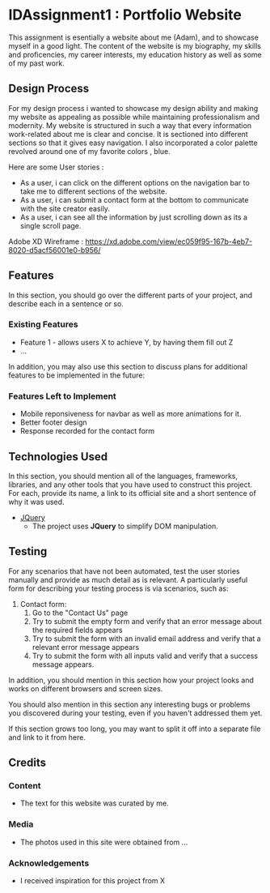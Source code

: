 # IDAssignment1 : Portfolio Website
This assignment is esentially a website about me (Adam), and to showcase myself in a good light. The content of the website is my biography, my skills and proficencies, my career interests, my education history as well as some of my past work.
## Design Process 
For my design process i wanted to showcase my design ability and making my website as appealing as possible while maintaining professionalism and modernity. My website is structured in such a way that every information work-related about me is clear and concise. It is sectioned into different sections so that it gives easy navigation. I also incorporated a color palette revolved around one of my favorite colors , blue.

Here are some User stories :
- As a user, i can click on the different options on the navigation bar to take me to different sections of the website.
- As a user, i can submit a contact form at the bottom to communicate with the site creator easily.
- As a user, i can see all the information by just scrolling down as its a single scroll page.

Adobe XD Wireframe : https://xd.adobe.com/view/ec059f95-167b-4eb7-8020-d5acf56001e0-b956/

## Features

In this section, you should go over the different parts of your project, and describe each in a sentence or so.
 
### Existing Features
- Feature 1 - allows users X to achieve Y, by having them fill out Z
- ...

In addition, you may also use this section to discuss plans for additional features to be implemented in the future:

### Features Left to Implement
- Mobile reponsiveness for navbar as well as more animations for it.
- Better footer design
- Response recorded for the contact form

## Technologies Used

In this section, you should mention all of the languages, frameworks, libraries, and any other tools that you have used to construct this project. For each, provide its name, a link to its official site and a short sentence of why it was used.

- [JQuery](https://jquery.com)
    - The project uses **JQuery** to simplify DOM manipulation.


## Testing

For any scenarios that have not been automated, test the user stories manually and provide as much detail as is relevant. A particularly useful form for describing your testing process is via scenarios, such as:

1. Contact form:
    1. Go to the "Contact Us" page
    2. Try to submit the empty form and verify that an error message about the required fields appears
    3. Try to submit the form with an invalid email address and verify that a relevant error message appears
    4. Try to submit the form with all inputs valid and verify that a success message appears.

In addition, you should mention in this section how your project looks and works on different browsers and screen sizes.

You should also mention in this section any interesting bugs or problems you discovered during your testing, even if you haven't addressed them yet.

If this section grows too long, you may want to split it off into a separate file and link to it from here.

## Credits

### Content
- The text for this website was curated by me.

### Media
- The photos used in this site were obtained from ...

### Acknowledgements

- I received inspiration for this project from X
